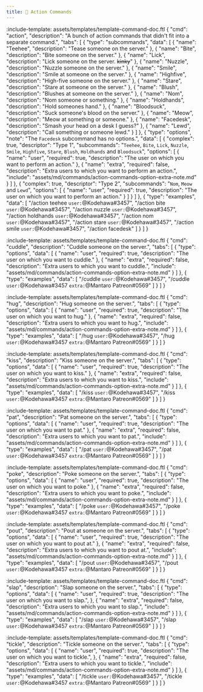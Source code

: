 ```yaml
---
title: 👋 Action Commands
---
```


:include-template: assets/templates/template-command-doc.ftl {
"cmd": "action",
"description": "A bunch of action commands that didn't fit into a separate command.",
"tabs": [
{
"type": "subcommands",
"data": [
{
"name": "Teehee",
"description": "Tease someone on the server."
},
{
"name": "Bite",
"description": "Bite someone on the server."
},
{
"name": "Lick",
"description": "Lick someone on the server. ~~kinky~~"
},
{
"name": "Nuzzle",
"description": "Nuzzle someone on the server."
},
{
"name": "Smile",
"description": "Smile at someone on the server."
},
{
"name": "Highfive",
"description": "High-five someone on the server."
},
{
"name": "Stare",
"description": "Stare at someone on the server."
},
{
"name": "Blush",
"description": "Blushes at someone on the server."
},
{
"name": "Nom",
"description": "Nom someone or something."
},
{
"name": "Holdhands",
"description": "Hold someones hand."
},
{
"name": "Bloodsuck",
"description": "Suck someone's blood on the server."
},
{
"name": "Meow",
"description": "Meow at something or someone."
},
{
"name": "Facedesk",
"description": "Smash your head on a desk I guess?"
},
{
"name": "Lewd",
"description": "Call something or someone lewd."
}
]
},
{
"type": "options",
"note": "The `Facedesk` subcommand has no options.",
"data": [
{
"complex": true,
"descriptor": "Type 1",
"subcommands": "`Teehee`, `Bite`, `Lick`, `Nuzzle`, `Smile`, `Highfive`, `Stare`, `Blush`, `Holdhands` and `Bloodsuck`",
"options": [
{
"name": "user",
"required": true,
"description": "The user on which you want to perform an action."
},
{
"name": "extra",
"required": false,
"description": "Extra users to which you want to perform an action.",
"include": "assets/md/commands/action-commands-option-extra-note.md"
}
]
},
{
"complex": true,
"descriptor": "Type 2",
"subcommands": "`Nom`, `Meow` and `Lewd`",
"options": [
{
"name": "user",
"required": true,
"description": "The user on which you want to perform an action."
}
]
}
]
},
{
"type": "examples",
"data": [
"/action teehee `user:`@Kodehawa#3457",
"/action bite `user:`@Kodehawa#3457",
"/action nuzzle `user:`@Kodehawa#3457",
"/action holdhands `user:`@Kodehawa#3457",
"/action nom `user:`@Kodehawa#3457",
"/action stare `user:`@Kodehawa#3457",
"/action smile `user:`@Kodehawa#3457",
"/action facedesk"
]
}
]
}

:include-template: assets/templates/template-command-doc.ftl {
"cmd": "cuddle",
"description": "Cuddle someone on the server.",
"tabs": [
{
"type": "options",
"data": [
{
"name": "user",
"required": true,
"description": "The user on which you want to cuddle."
},
{
"name": "extra",
"required": false,
"description": "Extra users to which you want to cuddle.",
"include": "assets/md/commands/action-commands-option-extra-note.md"
}
]
},
{
"type": "examples",
"data": [
"/cuddle `user:`@Kodehawa#3457",
"/cuddle `user:`@Kodehawa#3457 `extra:`@Mantaro Patreon#0569"
]
}
]
}

:include-template: assets/templates/template-command-doc.ftl {
"cmd": "hug",
"description": "Hug someone on the server.",
"tabs": [
{
"type": "options",
"data": [
{
"name": "user",
"required": true,
"description": "The user on which you want to hug."
},
{
"name": "extra",
"required": false,
"description": "Extra users to which you want to hug.",
"include": "assets/md/commands/action-commands-option-extra-note.md"
}
]
},
{
"type": "examples",
"data": [
"/hug `user:`@Kodehawa#3457",
"/hug `user:`@Kodehawa#3457 `extra:`@Mantaro Patreon#0569"
]
}
]
}

:include-template: assets/templates/template-command-doc.ftl {
"cmd": "kiss",
"description": "Kiss someone on the server.",
"tabs": [
{
"type": "options",
"data": [
{
"name": "user",
"required": true,
"description": "The user on which you want to kiss."
},
{
"name": "extra",
"required": false,
"description": "Extra users to which you want to kiss.",
"include": "assets/md/commands/action-commands-option-extra-note.md"
}
]
},
{
"type": "examples",
"data": [
"/kiss `user:`@Kodehawa#3457",
"/kiss `user:`@Kodehawa#3457 `extra:`@Mantaro Patreon#0569"
]
}
]
}


:include-template: assets/templates/template-command-doc.ftl {
"cmd": "pat",
"description": "Pat someone on the server.",
"tabs": [
{
"type": "options",
"data": [
{
"name": "user",
"required": true,
"description": "The user on which you want to pat."
},
{
"name": "extra",
"required": false,
"description": "Extra users to which you want to pat.",
"include": "assets/md/commands/action-commands-option-extra-note.md"
}
]
},
{
"type": "examples",
"data": [
"/pat `user:`@Kodehawa#3457",
"/pat `user:`@Kodehawa#3457 `extra:`@Mantaro Patreon#0569"
]
}
]
}



:include-template: assets/templates/template-command-doc.ftl {
"cmd": "poke",
"description": "Poke someone on the server.",
"tabs": [
{
"type": "options",
"data": [
{
"name": "user",
"required": true,
"description": "The user on which you want to poke."
},
{
"name": "extra",
"required": false,
"description": "Extra users to which you want to poke.",
"include": "assets/md/commands/action-commands-option-extra-note.md"
}
]
},
{
"type": "examples",
"data": [
"/poke `user:`@Kodehawa#3457",
"/poke `user:`@Kodehawa#3457 `extra:`@Mantaro Patreon#0569"
]
}
]
}



:include-template: assets/templates/template-command-doc.ftl {
"cmd": "pout",
"description": "Pout at someone on the server.",
"tabs": [
{
"type": "options",
"data": [
{
"name": "user",
"required": true,
"description": "The user on which you want to pout at."
},
{
"name": "extra",
"required": false,
"description": "Extra users to which you want to pout at.",
"include": "assets/md/commands/action-commands-option-extra-note.md"
}
]
},
{
"type": "examples",
"data": [
"/pout `user:`@Kodehawa#3457",
"/pout `user:`@Kodehawa#3457 `extra:`@Mantaro Patreon#0569"
]
}
]
}



:include-template: assets/templates/template-command-doc.ftl {
"cmd": "slap",
"description": "Slap someone on the server.",
"tabs": [
{
"type": "options",
"data": [
{
"name": "user",
"required": true,
"description": "The user on which you want to slap.",
},
{
"name": "extra",
"required": false,
"description": "Extra users to which you want to slap.",
"include": "assets/md/commands/action-commands-option-extra-note.md"
}
]
},
{
"type": "examples",
"data": [
"/slap `user:`@Kodehawa#3457",
"/slap `user:`@Kodehawa#3457 `extra:`@Mantaro Patreon#0569"
]
}
]
}



:include-template: assets/templates/template-command-doc.ftl {
"cmd": "tickle",
"description": "Tickle someone on the server.",
"tabs": [
{
"type": "options",
"data": [
{
"name": "user",
"required": true,
"description": "The user on which you want to tickle.",
},
{
"name": "extra",
"required": false,
"description": "Extra users to which you want to tickle.",
"include": "assets/md/commands/action-commands-option-extra-note.md"
}
]
},
{
"type": "examples",
"data": [
"/tickle `user:`@Kodehawa#3457",
"/tickle `user:`@Kodehawa#3457 `extra:`@Mantaro Patreon#0569"
]
}
]
}
